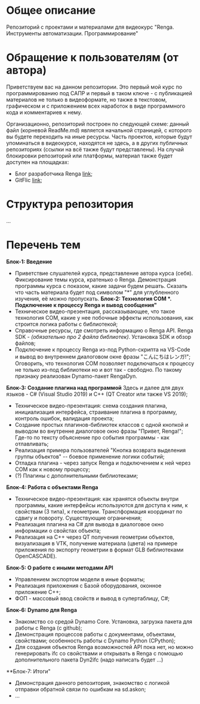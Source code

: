 # Общее описание
Репозиторий с проектами и материалами для видеокурс "Renga. Инструменты автоматизации. Программирование"

# Обращение к пользователям (от автора)
Приветствуем вас на данном репозитории. Это первый мой курс по программированию под САПР и первый в таком ключе - с публикацией материалов не только в видеоформате, но также в текстовом, графическом и с приложением всех наработок в виде программного кода и комментариев к нему.

Организационно, репозиторий построен по следующей схеме: данный файл (корневой ReadMe.md) является начальной страницей, с которого вы будете переходить на иные ресурсы. Часть проектов, которые будут упоминаться в видеокурсе, находятся не здесь, а в других публичных репозиториях (ссылки на всё также будут представлены). На случай блокировки репозиторий или платформы, материал также будет доступен на площадках:
- Блог разработчика Renga [link]();
- GitFlic [link]();

# Структура репозитория
 ...
 
# Перечень тем
**Блок-1: Введение**
- Приветствие слушателей курса, представление автора курса (себя). Фиксирование темы курса, кратенько о Renga. Демонстрация программы курса с показом, какие задачи будем решать. Сказать что часть материала будет под символом "\*" для углубленного изучения, её можно пропускать.
**Блок-2: Технология COM \*. Подключение к процессу Reпga и вывод сообщения"**
- Техническое видео-презентация, рассказывающее, что такое технология COM, какие у нее побочные эффекты использования, как строится логика работы с библиотекой;
- Справочные ресурсы, где смотреть информацию о Renga API. Renga SDK - *(обязательно про 2 файла библиотек)*. Установка SDK и обзор файлов;
- Подключение к процессу Renga из-под Python-скрипта на VS-Code и вывод во внутреннем диалоговом окне фразы "こんにちはレンガ!";
Оговорить, что технология COM позволяет подключаться к процессу не только из-под библиотеки но и вот так - свободно. По такому признаку реализован Dynamo-пакет RengaDyn. 

**Блок-3: Создание плагина над программой** Здесь и далее для двух языков - C# (Visual Studio 2019) и C++ (QT Creator или также VS 2019);
- Техническое видео-презентация: схема создания плагина, инициализация интерфейса, страивание плагина в программу, контроль ошибок, валидация проекта;
- Создание простых плагинов-библиотек классов с одной кнопкой и выводом во внутренне диалоговое окно фразы "Привет, Renga!";
Где-то по тексту объяснение про события программы - как отлавливать;
- Реализация примера пользователей "Кнопка возврата выделения группы объектов" -- боевое применение логики событий;
- Отладка плагина - через запуск Renga и подключением к ней через COM как к новому процессу;
- (?) Плагины с дополнительными библиотеками;

**Блок-4: Работа с объектами Renga**
- Техническое видео-презентация: как хранятся объекты внутри программы, какие интерфейсы используются для доступа к ним, к свойствам (3 типа), к геометрии. Транспформация координат по сдвигу и повороту. Существующие ограничения;
- Реализация плагина на C# для вывода в диалоговое окно информации о свойстах объекта;
- Реализация на C++ через QT получения геометрии объектов, визуализация в VTK, получение материала (цвета) на примере приложения по экспорту геометрии в формат GLB библиотеками OpenCASCADE). 

**Блок-5: О работе с иными методами API**
- Управлением экспортом модели в иные форматы;
- Реализация приложения с Базой оборудования, оконное приложение C++;
- ФОП - массовый ввод свойств и вывод в супертаблицу, C#;

**Блок-6: Dynamo для Renga**
- Знакомство со средой Dynamo Core. Установка, загрузка пакета для работы с Renga (с github);
- Демонстрация процессов работы с документами, объектами, свойствами; особенность работы с Dynamo Python (CPython);
- Для создания объектов Renga возможностей API пока нет, но можно генерировать ifc со свойствами и открывать в Renga с помощью дополнительного пакета Dyn2ifc (надо написать будет ...)

**Блок-7: Итоги"
- Демонстрация данного репозитория, знакомство с логикой отправки обратной связи по ошибкам на sd.askon;
- ...
